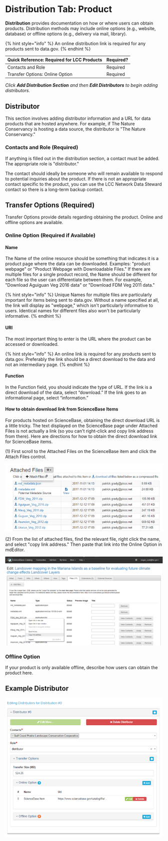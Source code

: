 # Distribution Tab: Product

**Distribution** provides documentation on how or where users can obtain products. Distribution methods may include online options \(e.g., website, database\) or offline options \(e.g., delivery via mail, library\).

{% hint style="info" %}
An online distribution link is required for any products sent to data.gov.
{% endhint %}

| Quick Reference: Required for LCC Products | Required? |
| :--- | :--- |
| Contacts and Role | Required |
| Transfer Options: Online Option | Required |

_Click **Add Distribution Section** and then **Edit Distributors** to begin adding distributors._

## Distributor

This section involves adding distributor information and a URL for data products that are hosted anywhere. For example, if The Nature Conservancy is hosting a data source, the distributor is "The Nature Conservancy."

### Contacts and Role \(Required\)

If anything is filled out in the distribution section, a contact must be added. The appropriate role is "distributor."

The contact should ideally be someone who will remain available to respond to potential inquiries about the product. If there is not an appropriate contact specific to the product, you can use the LCC Network Data Steward contact so there is a long-term backup contact.

## Transfer Options \(Required\)

Transfer Options provide details regarding obtaining the product. Online and offline options are available.

### Online Option \(Required if Available\)

#### Name

The Name of the online resource should be something that indicates it is a product page where the data can be downloaded. Examples: "product webpage" or "Product Webpage with Downloadable Files." If there are multiple files for a single product record, the Name should be different for each file so the user can differentiate between them. For example, "Download Aguiguan Veg 2016 data" or "Download FDM Veg 2011 data."

{% hint style="info" %}
Unique Names for multiple files are particularly important for items being sent to data.gov. Without a name specified at all, the link will display as "webpage," which isn't particularly informative to users. Identical names for different files also won't be particularly informative.
{% endhint %}

#### URI

The most important thing to enter is the URL where the product can be accessed or downloaded.

{% hint style="info" %}
An online link is required for any products sent to data.gov. Preferably the link should be a direct download to the data and not an intermediary page.
{% endhint %}

#### Function

In the Function field, you should indicate the type of URL. If the link is a direct download of the data, select “download.” If the link goes to an informational page, select “information.”

#### How to obtain download link from ScienceBase Items

For products hosted on ScienceBase, obtaining the direct download URL is a little tricky. The text displayed on the ScienceBase page under Attached Files is not actually a link \(so you can't right-click and copy link address from there\). Here are directions for how to obtain the direct download link for ScienceBase items.

\(1\) First scroll to the Attached Files on the ScienceBase item and click the Attach Files control.

![](../.gitbook/assets/distribution_sb_attach_files.PNG)

\(2\) From the list of attached files, find the relevant file, right click the name, and select "copy link address." Then paste that link into the Online Option in mdEditor.

![](../.gitbook/assets/distribution_sb_copy_link.PNG)

### Offline Option

If your product is only available offline, describe how users can obtain the product here.

## Example Distributor

![](../.gitbook/assets/distribution_example.PNG)

